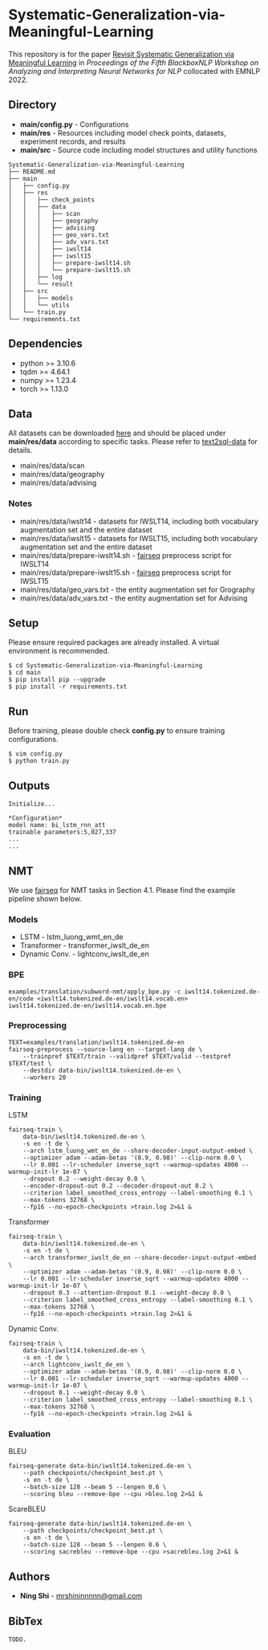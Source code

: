 # Systematic-Generalization-via-Meaningful-Learning
This repository is for the paper [Revisit Systematic Generalization via Meaningful Learning](https://arxiv.org/abs/2003.06658) in *Proceedings of the Fifth BlackboxNLP Workshop on Analyzing and Interpreting Neural Networks for NLP* collocated with EMNLP 2022.

## Directory
+ **main/config.py** - Configurations
+ **main/res** - Resources including model check points, datasets, experiment records, and results
+ **main/src** - Source code including model structures and utility functions
```
Systematic-Generalization-via-Meaningful-Learning
├── README.md
├── main
│   ├── config.py
│   ├── res
│   │   ├── check_points
│   │   ├── data
│   │   │   ├── scan
│   │   │   ├── geography
│   │   │   ├── advising
│   │   │   ├── geo_vars.txt
│   │   │   ├── adv_vars.txt
│   │   │   ├── iwslt14
│   │   │   ├── iwslt15
│   │   │   ├── prepare-iwslt14.sh
│   │   │   └── prepare-iwslt15.sh
│   │   ├── log
│   │   └── result
│   ├── src
│   │   ├── models
│   │   └── utils
│   └── train.py
└── requirements.txt
```

## Dependencies
+ python >= 3.10.6
+ tqdm >= 4.64.1
+ numpy >= 1.23.4
+ torch >= 1.13.0

## Data
All datasets can be downloaded [here](https://drive.google.com/drive/folders/19vFBn5C-nTdjxMeuMgw-BvsPNsLF6DpV?usp=sharing) and should be placed under **main/res/data** according to specific tasks. Please refer to [text2sql-data](https://github.com/jkkummerfeld/text2sql-data/tree/master/data) for details.
* main/res/data/scan
* main/res/data/geography
* main/res/data/advising

### Notes
+ main/res/data/iwslt14 - datasets for IWSLT14, including both vocabulary augmentation set and the entire dataset
+ main/res/data/iwslt15 - datasets for IWSLT15, including both vocabulary augmentation set and the entire dataset
+ main/res/data/prepare-iwslt14.sh - [fairseq](https://github.com/facebookresearch/fairseq) preprocess script for IWSLT14
+ main/res/data/prepare-iwslt15.sh - [fairseq](https://github.com/facebookresearch/fairseq) preprocess script for IWSLT15
+ main/res/data/geo_vars.txt - the entity augmentation set for Grography
+ main/res/data/adv_vars.txt - the entity augmentation set for Advising

## Setup
Please ensure required packages are already installed. A virtual environment is recommended.
```
$ cd Systematic-Generalization-via-Meaningful-Learning
$ cd main
$ pip install pip --upgrade
$ pip install -r requirements.txt
```

## Run
Before training, please double check **config.py** to ensure training configurations.
```
$ vim config.py
$ python train.py
```

## Outputs
```
Initialize...

*Configuration*
model name: bi_lstm_rnn_att
trainable parameters:5,027,337
...
...
```

## NMT
We use [fairseq](https://github.com/facebookresearch/fairseq) for NMT tasks in Section 4.1. Please find the example pipeline shown below.

### Models
+ LSTM - lstm_luong_wmt_en_de
+ Transformer - transformer_iwslt_de_en
+ Dynamic Conv. - lightconv_iwslt_de_en

### BPE
```
examples/translation/subword-nmt/apply_bpe.py -c iwslt14.tokenized.de-en/code <iwslt14.tokenized.de-en/iwslt14.vocab.en> iwslt14.tokenized.de-en/iwslt14.vocab.en.bpe
```

### Preprocessing
```
TEXT=examples/translation/iwslt14.tokenized.de-en
fairseq-preprocess --source-lang en --target-lang de \
    --trainpref $TEXT/train --validpref $TEXT/valid --testpref $TEXT/test \
    --destdir data-bin/iwslt14.tokenized.de-en \
    --workers 20
```

### Training
LSTM
```
fairseq-train \
    data-bin/iwslt14.tokenized.de-en \
    -s en -t de \
    --arch lstm_luong_wmt_en_de --share-decoder-input-output-embed \
    --optimizer adam --adam-betas '(0.9, 0.98)' --clip-norm 0.0 \
    --lr 0.001 --lr-scheduler inverse_sqrt --warmup-updates 4000 --warmup-init-lr 1e-07 \
    --dropout 0.2 --weight-decay 0.0 \
    --encoder-dropout-out 0.2 --decoder-dropout-out 0.2 \
    --criterion label_smoothed_cross_entropy --label-smoothing 0.1 \
    --max-tokens 32768 \
    --fp16 --no-epoch-checkpoints >train.log 2>&1 &
```
Transformer
```
fairseq-train \
    data-bin/iwslt14.tokenized.de-en \
    -s en -t de \
    --arch transformer_iwslt_de_en --share-decoder-input-output-embed \
    --optimizer adam --adam-betas '(0.9, 0.98)' --clip-norm 0.0 \
    --lr 0.001 --lr-scheduler inverse_sqrt --warmup-updates 4000 --warmup-init-lr 1e-07 \
    --dropout 0.3 --attention-dropout 0.1 --weight-decay 0.0 \
    --criterion label_smoothed_cross_entropy --label-smoothing 0.1 \
    --max-tokens 32768 \
    --fp16 --no-epoch-checkpoints >train.log 2>&1 &
```
Dynamic Conv.
```
fairseq-train \
    data-bin/iwslt14.tokenized.de-en \
    -s en -t de \
    --arch lightconv_iwslt_de_en \
    --optimizer adam --adam-betas '(0.9, 0.98)' --clip-norm 0.0 \
    --lr 0.001 --lr-scheduler inverse_sqrt --warmup-updates 4000 --warmup-init-lr 1e-07 \
    --dropout 0.1 --weight-decay 0.0 \
    --criterion label_smoothed_cross_entropy --label-smoothing 0.1 \
    --max-tokens 32768 \
    --fp16 --no-epoch-checkpoints >train.log 2>&1 &
```

### Evaluation
BLEU
```
fairseq-generate data-bin/iwslt14.tokenized.de-en \
    --path checkpoints/checkpoint_best.pt \
    -s en -t de \
    --batch-size 128 --beam 5 --lenpen 0.6 \
    --scoring bleu --remove-bpe --cpu >bleu.log 2>&1 &
```
ScareBLEU
```
fairseq-generate data-bin/iwslt14.tokenized.de-en \
    --path checkpoints/checkpoint_best.pt \
    -s en -t de \
    --batch-size 128 --beam 5 --lenpen 0.6 \
    --scoring sacrebleu --remove-bpe --cpu >sacrebleu.log 2>&1 &
```

## Authors
* **Ning Shi** - mrshininnnnn@gmail.com

## BibTex
```
TODO.
```